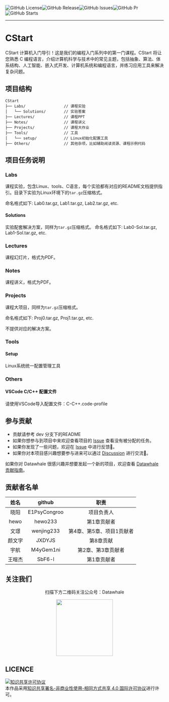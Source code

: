 ![GitHub License](https://img.shields.io/github/license/datawhalechina/cstart)![GitHub Release](https://img.shields.io/github/v/release/datawhalechina/cstart)![GitHub Issues](https://img.shields.io/github/issues/datawhalechina/cstart?color=lightgreen)![GitHub Pr](https://img.shields.io/github/issues-pr/datawhalechina/cstart?color=lightgreen)![GitHub Starts](https://img.shields.io/github/stars/datawhalechina/cstart)

---

# CStart

CStart 计算机入门导引！这是我们的编程入门系列中的第一门课程。CStart 将让您熟悉 C 编程语言，介绍计算机科学与技术中的常见主题，包括抽象、算法、体系结构、人工智能、嵌入式开发、计算机系统和编程语言，并练习应用工具来解决复杂问题。

## 项目结构

```shell
CStart
├── Labs/                 // 课程实验
│   └── Solutions/        // 实验答案
├── Lectures/             // 课程PPT
├── Notes/                // 课程讲义
├── Projects/             // 课程大作业
├── Tools/                // 工具
│   └── setup/            // Linux初始化配置工具
├── Others/               // 其他杂项，比如辅助阅读资源、课程示例代码
```

## 项目任务说明

### Labs

课程实验，包含Linux、tools、C语言，每个实验都有对应的README文档提供指引。目录下实验为Linux环境下的`tar.gz`压缩格式。

命名格式如下: Lab0.tar.gz, Lab1.tar.gz, Lab2.tar.gz, etc.

#### Solutions

实验配套解决方案，同样为`tar.gz`压缩格式。
命名格式如下: Lab0-Sol.tar.gz, Lab1-Sol.tar.gz, etc.

### Lectures

课程幻灯片，格式为PDF。

### Notes

课程讲义，格式为PDF。

### Projects

课程大项目，同样为`tar.gz`压缩格式。

命名格式如下: Proj0.tar.gz, Proj1.tar.gz, etc.

不提供对应的解决方案。

### Tools

#### Setup

Linux系统统一配置管理工具

### Others

#### VSCode C/C++ 配置文件

请使用VSCode导入配置文件：C-C++.code-profile

## 参与贡献

- 贡献请参考 dev 分支下的README
- 如果你想参与到项目中来欢迎查看项目的 [Issue]() 查看没有被分配的任务。
- 如果你发现了一些问题，欢迎在 [Issue]() 中进行反馈🐛。
- 如果你对本项目感兴趣想要参与进来可以通过 [Discussion]() 进行交流💬。

如果你对 Datawhale 很感兴趣并想要发起一个新的项目，欢迎查看 [Datawhale 贡献指南](https://github.com/datawhalechina/DOPMC#%E4%B8%BA-datawhale-%E5%81%9A%E5%87%BA%E8%B4%A1%E7%8C%AE)。

## 贡献者名单

|  姓名  |    github    |           职责            |
| :----: | :----------: | :-----------------------: |
|  晓阳  | E1PsyCongroo |        项目负责人         |
|  hewo  |   hewo233    |        第1章贡献者        |
|  文璟  |  wenjing233  | 第4章、第5章、项目1贡献者 |
| 颜文字 |    JXDYJS    |         第8章贡献         |
|  宇航  |  M4yGem1ni   |    第2章、第3章贡献者     |
| 王暄杰 |    SbF6-l    |        第1章贡献者        |

## 关注我们

<div align=center>
<p>扫描下方二维码关注公众号：Datawhale</p>
<img src="https://raw.githubusercontent.com/datawhalechina/pumpkin-book/master/res/qrcode.jpeg" width = "180" height = "180">
</div>

## LICENCE

<a rel="license" href="http://creativecommons.org/licenses/by-nc-sa/4.0/"><img alt="知识共享许可协议" style="border-width:0" src="https://img.shields.io/badge/license-CC%20BY--NC--SA%204.0-lightgrey" /></a><br />本作品采用<a rel="license" href="http://creativecommons.org/licenses/by-nc-sa/4.0/">知识共享署名-非商业性使用-相同方式共享 4.0 国际许可协议</a>进行许可。
